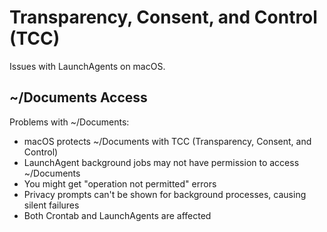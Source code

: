 # Transparency, Consent, and Control (TCC)

Issues with LaunchAgents on macOS.

## ~/Documents Access

Problems with ~/Documents:
- macOS protects ~/Documents with TCC (Transparency, Consent, and Control)
- LaunchAgent background jobs may not have permission to access ~/Documents
- You might get "operation not permitted" errors
- Privacy prompts can't be shown for background processes, causing silent failures
- Both Crontab and LaunchAgents are affected